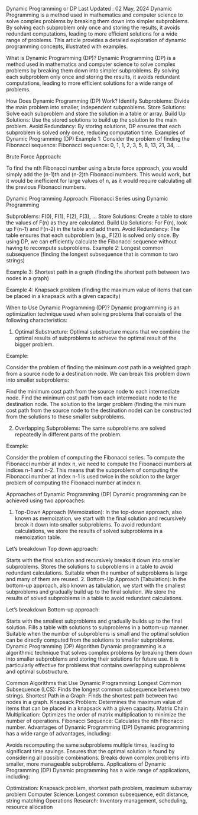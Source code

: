 Dynamic Programming or DP
Last Updated : 02 May, 2024
Dynamic Programming is a method used in mathematics and computer science to solve complex problems by breaking them down into simpler subproblems. By solving each subproblem only once and storing the results, it avoids redundant computations, leading to more efficient solutions for a wide range of problems. This article provides a detailed exploration of dynamic programming concepts, illustrated with examples.

What is Dynamic Programming (DP)?
Dynamic Programming (DP) is a method used in mathematics and computer science to solve complex problems by breaking them down into simpler subproblems. By solving each subproblem only once and storing the results, it avoids redundant computations, leading to more efficient solutions for a wide range of problems.

How Does Dynamic Programming (DP) Work?
Identify Subproblems: Divide the main problem into smaller, independent subproblems.
Store Solutions: Solve each subproblem and store the solution in a table or array.
Build Up Solutions: Use the stored solutions to build up the solution to the main problem.
Avoid Redundancy: By storing solutions, DP ensures that each subproblem is solved only once, reducing computation time.
Examples of Dynamic Programming (DP)
Example 1: Consider the problem of finding the Fibonacci sequence:
Fibonacci sequence: 0, 1, 1, 2, 3, 5, 8, 13, 21, 34, …

Brute Force Approach:

To find the nth Fibonacci number using a brute force approach, you would simply add the (n-1)th and (n-2)th Fibonacci numbers. This would work, but it would be inefficient for large values of n, as it would require calculating all the previous Fibonacci numbers.

Dynamic Programming Approach:
Fibonacci Series using Dynamic Programming


Subproblems: F(0), F(1), F(2), F(3), …
Store Solutions: Create a table to store the values of F(n) as they are calculated.
Build Up Solutions: For F(n), look up F(n-1) and F(n-2) in the table and add them.
Avoid Redundancy: The table ensures that each subproblem (e.g., F(2)) is solved only once.
By using DP, we can efficiently calculate the Fibonacci sequence without having to recompute subproblems.
Example 2: Longest common subsequence (finding the longest subsequence that is common to two strings)

Example 3: Shortest path in a graph (finding the shortest path between two nodes in a graph)

Example 4: Knapsack problem (finding the maximum value of items that can be placed in a knapsack with a given capacity)

When to Use Dynamic Programming (DP)?
Dynamic programming is an optimization technique used when solving problems that consists of the following characteristics:

1. Optimal Substructure:
Optimal substructure means that we combine the optimal results of subproblems to achieve the optimal result of the bigger problem.

Example:

Consider the problem of finding the minimum cost path in a weighted graph from a source node to a destination node. We can break this problem down into smaller subproblems:

Find the minimum cost path from the source node to each intermediate node.
Find the minimum cost path from each intermediate node to the destination node.
The solution to the larger problem (finding the minimum cost path from the source node to the destination node) can be constructed from the solutions to these smaller subproblems.

2. Overlapping Subproblems:
The same subproblems are solved repeatedly in different parts of the problem.

Example:

Consider the problem of computing the Fibonacci series. To compute the Fibonacci number at index n, we need to compute the Fibonacci numbers at indices n-1 and n-2. This means that the subproblem of computing the Fibonacci number at index n-1 is used twice in the solution to the larger problem of computing the Fibonacci number at index n.

Approaches of Dynamic Programming (DP)
Dynamic programming can be achieved using two approaches:

1. Top-Down Approach (Memoization):
In the top-down approach, also known as memoization, we start with the final solution and recursively break it down into smaller subproblems. To avoid redundant calculations, we store the results of solved subproblems in a memoization table.

Let’s breakdown Top down approach:

Starts with the final solution and recursively breaks it down into smaller subproblems.
Stores the solutions to subproblems in a table to avoid redundant calculations.
Suitable when the number of subproblems is large and many of them are reused.
2. Bottom-Up Approach (Tabulation):
In the bottom-up approach, also known as tabulation, we start with the smallest subproblems and gradually build up to the final solution. We store the results of solved subproblems in a table to avoid redundant calculations.

Let’s breakdown Bottom-up approach:

Starts with the smallest subproblems and gradually builds up to the final solution.
Fills a table with solutions to subproblems in a bottom-up manner.
Suitable when the number of subproblems is small and the optimal solution can be directly computed from the solutions to smaller subproblems.
Dynamic Programming (DP) Algorithm
Dynamic programming is a algorithmic technique that solves complex problems by breaking them down into smaller subproblems and storing their solutions for future use. It is particularly effective for problems that contains overlapping subproblems and optimal substructure.

Common Algorithms that Use Dynamic Programming:
Longest Common Subsequence (LCS): Finds the longest common subsequence between two strings.
Shortest Path in a Graph: Finds the shortest path between two nodes in a graph.
Knapsack Problem: Determines the maximum value of items that can be placed in a knapsack with a given capacity.
Matrix Chain Multiplication: Optimizes the order of matrix multiplication to minimize the number of operations.
Fibonacci Sequence: Calculates the nth Fibonacci number.
Advantages of Dynamic Programming (DP)
Dynamic programming has a wide range of advantages, including:

Avoids recomputing the same subproblems multiple times, leading to significant time savings.
Ensures that the optimal solution is found by considering all possible combinations.
Breaks down complex problems into smaller, more manageable subproblems.
Applications of Dynamic Programming (DP)
Dynamic programming has a wide range of applications, including:

Optimization: Knapsack problem, shortest path problem, maximum subarray problem
Computer Science: Longest common subsequence, edit distance, string matching
Operations Research: Inventory management, scheduling, resource allocation



